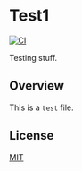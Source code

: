 # Test1

[![CI](https://github.com/ahsa445566/Test1/actions/workflows/ci.yml/badge.svg)](https://github.com/ahsa445566/Test1/actions/workflows/ci.yml)

Testing stuff.

## Overview

This is a `test` file.

## License

[MIT](./LICENSE)